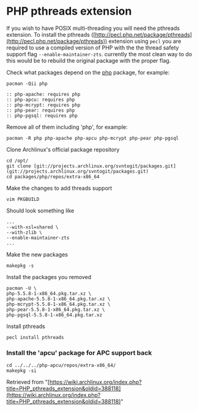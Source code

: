 # PHP pthreads extension

If you wish to have POSIX multi-threading you will need the pthreads extension. To install the pthreads ([http://pecl.php.net/package/pthreads](http://pecl.php.net/package/pthreads)) extension using `pecl` you are required to use a compiled version of PHP with the the thread safety support flag `--enable-maintainer-zts`. currently the most clean way to do this would be to rebuild the original package with the proper flag.

Check what packages depend on the [php](https://www.archlinux.org/packages/?name=php) package, for example:

 `pacman -Qii php` 

```
:: php-apache: requires php
:: php-apcu: requires php
:: php-mcrypt: requires php
:: php-pear: requires php
:: php-pgsql: requires php

```

Remove all of them including 'php', for example:

 `pacman -R php php-apache php-apcu php-mcrypt php-pear php-pgsql` 

Clone Archlinux's official package repository

```
cd /opt/
git clone [git://projects.archlinux.org/svntogit/packages.git](git://projects.archlinux.org/svntogit/packages.git)
cd packages/php/repos/extra-x86_64

```

Make the changes to add threads support

 `vim PKGBUILD` 

Should look something like

```
...
--with-xsl=shared \
--with-zlib \
--enable-maintainer-zts
...

```

Make the new packages

 `makepkg -s` 

Install the packages you removed

```
pacman -U \
php-5.5.8-1-x86_64.pkg.tar.xz \
php-apache-5.5.8-1-x86_64.pkg.tar.xz \
php-mcrypt-5.5.8-1-x86_64.pkg.tar.xz \
php-pear-5.5.8-1-x86_64.pkg.tar.xz \
php-pgsql-5.5.8-1-x86_64.pkg.tar.xz

```

Install pthreads

 `pecl install pthreads` 

### Install the 'apcu' package for APC support back

```
cd ../../../php-apcu/repos/extra-x86_64/
makepkg -si

```

Retrieved from "[https://wiki.archlinux.org/index.php?title=PHP_pthreads_extension&oldid=388118](https://wiki.archlinux.org/index.php?title=PHP_pthreads_extension&oldid=388118)"